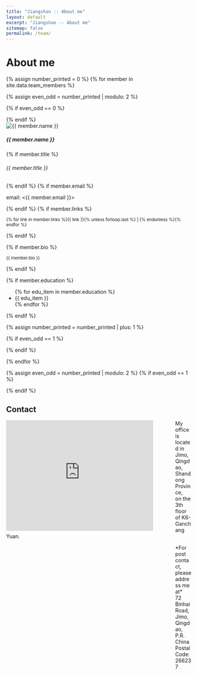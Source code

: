```yaml
---
title: "Jiangshan :: About me"
layout: default
excerpt: "Jiangshan -- About me"
sitemap: false
permalink: /team/
---
```


<div class="px-2 gx-2">
<!--
**We are  looking for new PhD students, Postdocs, and Master students to join the team** [(see openings)]({{ site.url }}{{ site.baseurl }}/vacancies) **!**
Jump to [staff](#staff), [master and bachelor students](#master-and-bachelor-students), [alumni](#alumni), [administrative support](#administrative-support), [lab visitors](#lab-visitors).
-->


# About me


{% assign number_printed = 0 %}
{% for member in site.data.team_members %}

{% assign even_odd = number_printed | modulo: 2 %}

{% if even_odd == 0 %}
<div class="row">
{% endif %}

<div class="col-sm-6 clearfix">

<!-- Card -->
<div class="card mb-3 border-0">
<div class="row g-0">
<div class="col-md-4">
<img src="{{ site.url }}{{ site.baseurl }}/images/teampic/{{ member.photo }}" class="img-fluid rounded-start" alt="{{ member.name }}">
</div>
<div class="col-md-8">
<div class="card-body">
<h5 class="card-title">{{ member.name }}</h5>
{% if member.title %}
<h6 class="card-subtitle mb-2 text-muted">{{ member.title }}</h6>
{% endif %}
{% if member.email %}
<p class="card-text">email: <{{ member.email }}></p>
{% endif %}
{% if member.links %}
<p class="card-text"><small>{% for link in member.links %}{{ link }}{% unless forloop.last %} | {% endunless %}{% endfor %}</small></p>
{% endif %}
</div>
</div>
</div>
</div>

{% if member.bio %}
<p><small>{{ member.bio }}</small></p>
{% endif %}

{% if member.education %}
<ul style="overflow: hidden">
{% for edu_item in member.education %}
<li> {{ edu_item }} </li>
{% endfor %}
</ul>
{% endif %}
</div>

{% assign number_printed = number_printed | plus: 1 %}

{% if even_odd == 1 %}
</div>
{% endif %}

{% endfor %}

{% assign even_odd = number_printed | modulo: 2 %}
{% if even_odd == 1 %}
</div>
{% endif %}

## Contact

<div class="row">
<div id="rc7-map" style="width: 450px; float: left; margin-right: 10px">
<iframe src="https://www.google.com.hk/maps/place/%E5%B1%B1%E4%B8%9C%E5%A4%A7%E5%AD%A6%E9%9D%92%E5%B2%9B%E6%A0%A1%E5%8C%BA/@36.3552622,120.6864393,17z/data=!3m1!4b1!4m6!3m5!1s0x359659f2eee4791f:0x776a63c1f1ddd4a9!8m2!3d36.355258!4d120.690924!16s%2Fg%2F11cnpw3p4n?hl=zh-CN" width="400" height="300" style="border:0;" allowfullscreen="" loading="lazy" referrerpolicy="no-referrer-when-downgrade"></iframe>
</div>

My office is located in Jimo, Qingdao, Shandong Province, <br />
on the 3th floor of K6-Ganchang Yuan.

<div class="well" style="margin-left: 460px">
*For post contact, please address me at* <br />
72 Binhai Road, Jimo, Qingdao, P.R. China <br />
Postal Code: 266237 <br />
</div>
</div>

</div>
